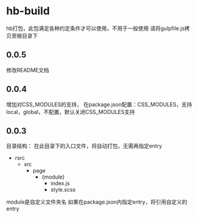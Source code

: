 # hb-build
hb打包，此包满足各种约定条件才可以使用，不用于一般使用
请将gulpfile.js拷贝至根目录下

## 0.0.5
修改README文档

## 0.0.4
增加对CSS_MODULES的支持，
在package.json配置：CSS_MODULES，支持local，global，不配置，默认关闭CSS_MODULES支持

## 0.0.3
目录结构：
在此目录下的入口文件，将自动打包，无需再指定entry
- rsrc
  - src
    - page
      - {module}
        - index.js
        - style.scss

module是自定义文件夹名
如果在package.json内指定entry，将引用自定义的entry